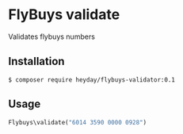 # FlyBuys validate

Validates flybuys numbers

## Installation

	$ composer require heyday/flybuys-validator:0.1

## Usage

```php
Flybuys\validate("6014 3590 0000 0928")
```
